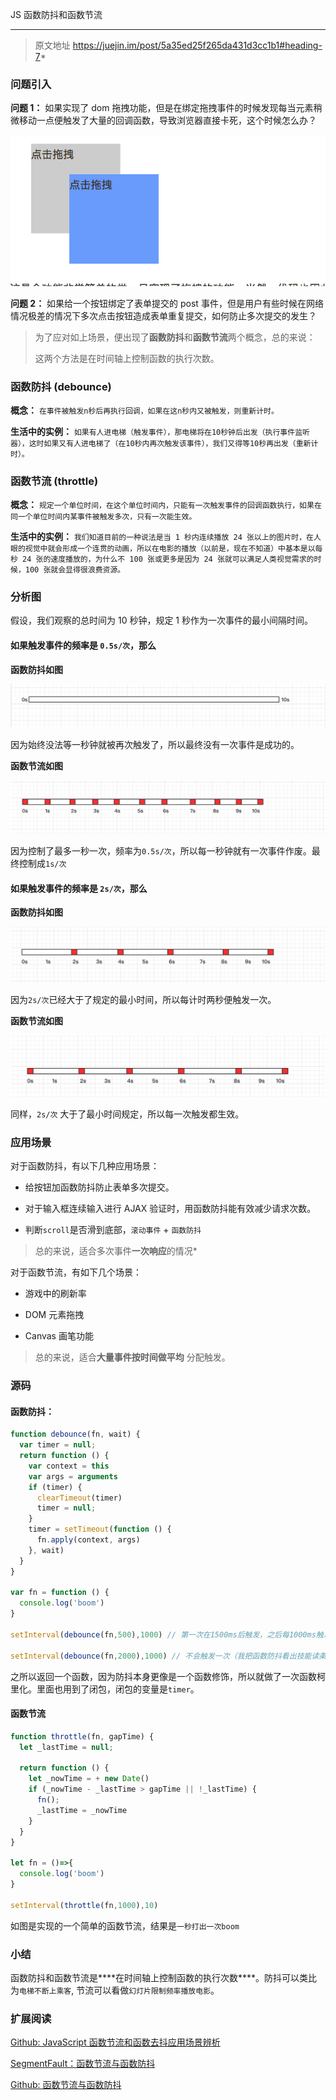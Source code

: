 JS 函数防抖和函数节流

------

> 原文地址 https://juejin.im/post/5a35ed25f265da431d3cc1b1#heading-7*

### 问题引入



**问题 1：** 如果实现了 dom 拖拽功能，但是在绑定拖拽事件的时候发现每当元素稍微移动一点便触发了大量的回调函数，导致浏览器直接卡死，这个时候怎么办？



![](./resources/拖拽.png)



**问题 2：** 如果给一个按钮绑定了表单提交的 post 事件，但是用户有些时候在网络情况极差的情况下多次点击按钮造成表单重复提交，如何防止多次提交的发生？



> 为了应对如上场景，便出现了**函数防抖**和**函数节流**两个概念，总的来说：
>
> 这两个方法是在时间轴上控制函数的执行次数。



### 函数防抖 (debounce)



**概念：** `在事件被触发n秒后再执行回调，如果在这n秒内又被触发，则重新计时。`



**生活中的实例：** `如果有人进电梯（触发事件），那电梯将在10秒钟后出发（执行事件监听器），这时如果又有人进电梯了（在10秒内再次触发该事件），我们又得等10秒再出发（重新计时）。`



### 函数节流 (throttle)



**概念：** `规定一个单位时间，在这个单位时间内，只能有一次触发事件的回调函数执行，如果在同一个单位时间内某事件被触发多次，只有一次能生效。`



**生活中的实例：** `我们知道目前的一种说法是当 1 秒内连续播放 24 张以上的图片时，在人眼的视觉中就会形成一个连贯的动画，所以在电影的播放（以前是，现在不知道）中基本是以每秒 24 张的速度播放的，为什么不 100 张或更多是因为 24 张就可以满足人类视觉需求的时候，100 张就会显得很浪费资源。`



### 分析图



假设，我们观察的总时间为 10 秒钟，规定 1 秒作为一次事件的最小间隔时间。



#### 如果触发事件的频率是 `0.5s/次`，那么



**函数防抖如图**



![](./resources/函数防抖0.5s每次时间流.png)



因为始终没法等一秒钟就被再次触发了，所以最终没有一次事件是成功的。



**函数节流如图**



![](./resources/函数节流0.5s每次时间流.png)



因为控制了最多一秒一次，频率为`0.5s/次`，所以每一秒钟就有一次事件作废。最终控制成`1s/次`



#### 如果触发事件的频率是 `2s/次`，那么



**函数防抖如图**



![](./resources/函数防抖2s每次时间流.png)



因为`2s/次`已经大于了规定的最小时间，所以每计时两秒便触发一次。



**函数节流如图**



![](./resources/函数节流2s每次时间流.png)



同样，`2s/次` 大于了最小时间规定，所以每一次触发都生效。



### 应用场景



对于函数防抖，有以下几种应用场景：



* 给按钮加函数防抖防止表单多次提交。

* 对于输入框连续输入进行 AJAX 验证时，用函数防抖能有效减少请求次数。

* 判断`scroll`是否滑到底部，`滚动事件`  + `函数防抖`



> 总的来说，适合多次事件**一次响应**的情况*



对于函数节流，有如下几个场景：



* 游戏中的刷新率

* DOM 元素拖拽

* Canvas 画笔功能



> 总的来说，适合**大量事件按时间做平均** 分配触发。



### 源码



#### 函数防抖：



``` javascript
function debounce(fn, wait) {
  var timer = null;
  return function () {
    var context = this
    var args = arguments
    if (timer) {
      clearTimeout(timer)
      timer = null;
    }
    timer = setTimeout(function () {
      fn.apply(context, args)
    }, wait)
  }
}

var fn = function () {
  console.log('boom')
}

setInterval(debounce(fn,500),1000) // 第一次在1500ms后触发，之后每1000ms触发一次

setInterval(debounce(fn,2000),1000) // 不会触发一次（我把函数防抖看出技能读条，如果读条没完成就用技能，便会失败而且重新读条）

```



之所以返回一个函数，因为防抖本身更像是一个函数修饰，所以就做了一次函数柯里化。里面也用到了闭包，闭包的变量是`timer`。



#### 函数节流



``` javascript
function throttle(fn, gapTime) {
  let _lastTime = null;

  return function () {
    let _nowTime = + new Date()
    if (_nowTime - _lastTime > gapTime || !_lastTime) {
      fn();
      _lastTime = _nowTime
    }
  }
}

let fn = ()=>{
  console.log('boom')
}

setInterval(throttle(fn,1000),10)
```



如图是实现的一个简单的函数节流，结果是`一秒打出一次boom`



### 小结



函数防抖和函数节流是***\*在时间轴上控制函数的执行次数\****。防抖可以类比为`电梯不断上乘客`, 节流可以看做`幻灯片限制频率播放电影`。



### 扩展阅读



[Github: JavaScript 函数节流和函数去抖应用场景辨析](https://github.com/hanzichi/underscore-analysis/issues/20)



[SegmentFault：函数节流与函数防抖](https://segmentfault.com/a/1190000008768202)



[Github: 函数节流与函数防抖](https://github.com/isLishude/blog/issues/97)